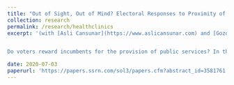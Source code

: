 ```yaml
---
title: "Out of Sight, Out of Mind? Electoral Responses to Proximity of Healthcare"
collection: research
permalink: /research/healthclinics
excerpt: '(with [Asli Cansunar](https://www.aslicansunar.com) and [Gozde Corekcioglu](https://www.gozdecorekcioglu.com)), *Conditionally accepted at the Journal of Politics (replication pending)*


Do voters reward incumbents for the provision of public services? In this paper, we study the political economy of catchment areas of public services to answer this question. Rather than examining the binary relationship between health care provision and electoral returns within politically defined borders, we study whether increases in geographic accessibility of health care providers and decreases in congestion in services attract votes for the incumbent. Leveraging a health care reform in Turkey, which substantially impacted the geospatial distribution of public health clinics in Istanbul, we find that decreases in walking time and improvements in congestion levels in the closest clinic from a polling station significantly increase vote share of the AKP, the incumbent party, at that polling station. We also show that poorer communities were more responsive to improvements in spatial accessibility to the local clinics.'

date: 2020-07-03
paperurl: 'https://papers.ssrn.com/sol3/papers.cfm?abstract_id=3581761'
---
```


